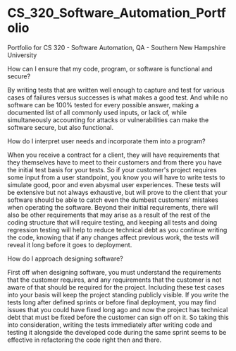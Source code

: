 # CS_320_Software_Automation_Portfolio
Portfolio for CS 320 - Software Automation, QA - Southern New Hampshire University

How can I ensure that my code, program, or software is functional and secure?

By writing tests that are written well enough to capture and test for various cases of failures versus successes is what makes a good test. And while no software can be 100% tested for every possible answer, making a documented list of all commonly used inputs, or lack of, while simultaneously accounting for attacks or vulnerabilities can make the software secure, but also functional.

How do I interpret user needs and incorporate them into a program?

When you receive a contract for a client, they will have requirements that they themselves have to meet to their customers and from there you have the initial test basis for your tests. So if your customer's project requires some input from a user standpoint, you know you will have to write tests to simulate good, poor and even abysmal user experiences. These tests will be extensive but not always exhaustive, but will prove to the client that your software should be able to catch even the dumbest customers' mistakes when operating the software. Beyond their initial requirements, there will also be other requirements that may arise as a result of the rest of the coding structure that will require testing, and keeping all tests and doing regression testing will help to reduce technical debt as you continue writing the code, knowing that if any changes affect previous work, the tests will reveal it long before it goes to deployment.

How do I approach designing software?

First off when designing software, you must understand the requirements that the customer requires, and any requirements that the customer is not aware of that should be required for the project. Including these test cases into your basis will keep the project standing publicly visible. If you write the tests long after defined sprints or before final deployment, you may find issues that you could have fixed long ago and now the project has technical debt that must be fixed before the customer can sign off on it. So taking this into consideration, writing the tests immediately after writing code and testing it alongside the developed code during the same sprint seems to be effective in refactoring the code right then and there.
